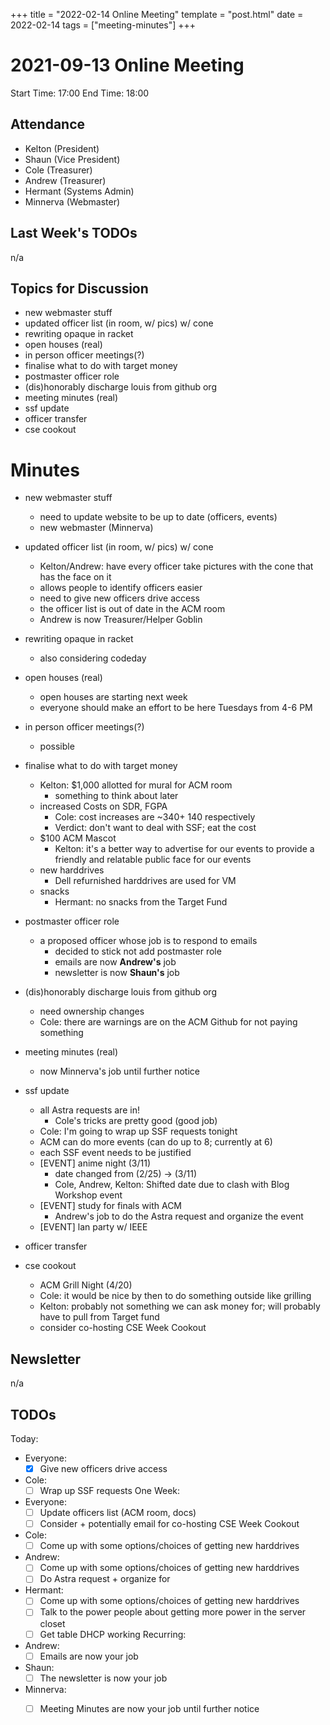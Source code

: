 +++
title = "2022-02-14 Online Meeting"
template = "post.html"
date = 2022-02-14
tags = ["meeting-minutes"]
+++
# 2021-09-13 Online Meeting

Start Time: 17:00 
End Time:   18:00

## Attendance
- Kelton	(President)
- Shaun		(Vice President)
- Cole		(Treasurer)
- Andrew	(Treasurer)
- Hermant	(Systems Admin)
- Minnerva	(Webmaster)

## Last Week's TODOs
n/a

## Topics for Discussion
- new webmaster stuff
- updated officer list (in room, w/ pics) w/ cone
- rewriting opaque in racket
- open houses (real)
- in person officer meetings(?)
- finalise what to do with target money
- postmaster officer role
- (dis)honorably discharge louis from github org
- meeting minutes (real)
- ssf update
- officer transfer
- cse cookout

# Minutes
- new webmaster stuff
  - need to update website to be up to date (officers, events)
  - new webmaster (Minnerva)

- updated officer list (in room, w/ pics) w/ cone
  - Kelton/Andrew: have every officer take pictures with the cone that has the face on it 
  - allows people to identify officers easier
  - need to give new officers drive access
  - the officer list is out of date in the ACM room
  - Andrew is now Treasurer/Helper Goblin

- rewriting opaque in racket
  - also considering codeday

- open houses (real)
  - open houses are starting next week
  - everyone should make an effort to be here Tuesdays from 4-6 PM

- in person officer meetings(?)
  - possible

- finalise what to do with target money
  - Kelton: $1,000 allotted for mural for ACM room
    - something to think about later
  - increased Costs on SDR, FGPA
    - Cole: cost increases are ~$340 + ~$140 respectively
    - Verdict: don't want to deal with SSF; eat the cost
  - $100 ACM Mascot
    - Kelton: it's a better way to advertise for our events to provide a friendly and              relatable public face for our events
  - new harddrives
    - Dell refurnished harddrives are used for VM
  - snacks
    - Hermant: no snacks from the Target Fund

- postmaster officer role
  - a proposed officer whose job is to respond to emails
    - decided to stick not add postmaster role
    - emails are now **Andrew's** job
    - newsletter is now **Shaun's** job

- (dis)honorably discharge louis from github org
  - need ownership changes
  - Cole: there are warnings are on the ACM Github for not paying something

- meeting minutes (real)
  - now Minnerva's job until further notice

- ssf update
  - all Astra requests are in!
    - Cole's tricks are pretty good (good job)
  - Cole: I'm going to wrap up SSF requests tonight
  - ACM can do more events (can do up to 8; currently at 6)
  - each SSF event needs to be justified
  - [EVENT] anime night (3/11)
    - date changed from (2/25) -> (3/11)
    - Cole, Andrew, Kelton: Shifted date due to clash with Blog Workshop event
  - [EVENT] study for finals with ACM
    - Andrew's job to do the Astra request and organize the event
  - [EVENT] lan party w/ IEEE

- officer transfer

- cse cookout
  - ACM Grill Night (4/20)
  - Cole: it would be nice by then to do something outside like grilling
  - Kelton: probably not something we can ask money for; will probably have to pull from     Target fund
  - consider co-hosting CSE Week Cookout

## Newsletter
n/a

## TODOs
Today:
- Everyone:
  - [x] Give new officers drive access
- Cole:
  - [ ] Wrap up SSF requests
One Week:
- Everyone:
  - [ ] Update officers list (ACM room, docs)
  - [ ] Consider + potentially email for co-hosting CSE Week Cookout
- Cole:
  - [ ] Come up with some options/choices of getting new harddrives
- Andrew:
  - [ ] Come up with some options/choices of getting new harddrives
  - [ ] Do Astra request + organize for <Study for Finals with ACM>
- Hermant:
  - [ ] Come up with some options/choices of getting new harddrives
  - [ ] Talk to the power people about getting more power in the server closet
  - [ ] Get table DHCP working
Recurring:
- Andrew:
  - [ ] Emails are now your job
- Shaun:
  - [ ] The newsletter is now your job
- Minnerva:
  - [ ] Meeting Minutes are now your job until further notice


